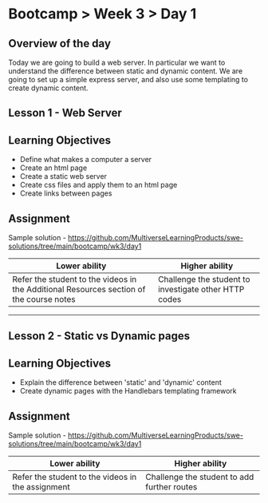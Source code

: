 # Bootcamp > Week 3 > Day 1

## Overview of the day
Today we are going to build a web server. In particular we want to understand the difference between static and dynamic content. We are going to set up a simple express server, and also use some templating to create dynamic content.

## Lesson 1 - Web Server
## Learning Objectives
* Define what makes a computer a server
* Create an html page
* Create a static web server
* Create css files and apply them to an html page
* Create links between pages

## Assignment
Sample solution - https://github.com/MultiverseLearningProducts/swe-solutions/tree/main/bootcamp/wk3/day1

|**Lower ability**|**Higher ability**|
|-----------------|------------------|
|Refer the student to the videos in the Additional Resources section of the course notes|Challenge the student to investigate other HTTP codes|

---

## Lesson 2 - Static vs Dynamic pages
## Learning Objectives
* Explain the difference between 'static' and 'dynamic' content
* Create dynamic pages with the Handlebars templating framework

## Assignment
Sample solution - https://github.com/MultiverseLearningProducts/swe-solutions/tree/main/bootcamp/wk3/day1

|**Lower ability**|**Higher ability**|
|-----------------|------------------|
|Refer the student to the videos in the assignment|Challenge the student to add further routes|
